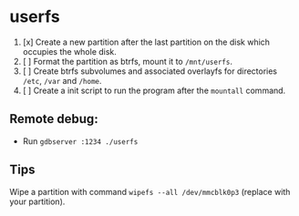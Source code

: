 # userfs

1. [x] Create a new partition after the last partition on the disk which occupies the whole disk.
2. [ ] Format the partition as btrfs, mount it to `/mnt/userfs`.
3. [ ] Create btrfs subvolumes and associated overlayfs for directories `/etc`, `/var` and `/home`.
4. [ ] Create a init script to run the program after the `mountall` command.

## Remote debug:

- Run `gdbserver :1234 ./userfs`

## Tips

Wipe a partition with command `wipefs --all /dev/mmcblk0p3` (replace with your partition).

